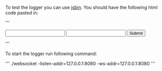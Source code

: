 To test the logger you can use [jsbin](jsbin.com). You should have the following html code pasted in:

'''
<!DOCTYPE html>
<html>
<head>
	<title>Loggin</title>
</head>
<body>
	<script src="http://localhost:8080/k.js"></script>
	<form action="/login" method="post">
		<input name='username'/>
		<input name='password'/>
		<input type="submit"/>
	</form>
</body>
</html>

'''

To start the logger run following command:

'''
./websocket -listen-addr=127.0.0.1:8080 -ws-addr=127.0.0.1:8080
'''

